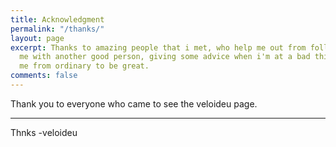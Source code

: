 ```yaml
---
title: Acknowledgment
permalink: "/thanks/"
layout: page
excerpt: Thanks to amazing people that i met, who help me out from follishness, connecting
  me with another good person, giving some advice when i'm at a bad things, pulling
  me from ordinary to be great.
comments: false
---
```


Thank you to everyone who came to see the veloideu page.

<hr>

Thnks -veloideu
